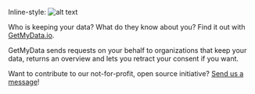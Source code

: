 Inline-style: 
![alt text](https://i.imgur.com/OlwnxbV.png "Logo GetMyData")

Who is keeping your data? What do they know about you? Find it out with [GetMyData.io](https://www.getmydata.io/).

GetMyData sends requests on your behalf to organizations that keep your data, returns an overview and lets you retract your consent if you want.

Want to contribute to our not-for-profit, open source initiative? [Send us a message](mailto:info@getmydata.io)!
